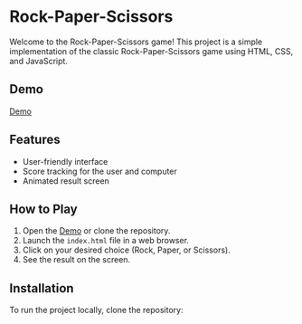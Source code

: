# Rock-Paper-Scissors

Welcome to the Rock-Paper-Scissors game! This project is a simple implementation of the classic Rock-Paper-Scissors game using HTML, CSS, and JavaScript.

## Demo
[Demo](https://yashwanth2000.github.io/rock-paper-scissors/)

## Features

- User-friendly interface
- Score tracking for the user and computer
- Animated result screen

## How to Play

1. Open the [Demo](https://yashwanth2000.github.io/rock-paper-scissors/) or clone the repository.
2. Launch the `index.html` file in a web browser.
3. Click on your desired choice (Rock, Paper, or Scissors).
4. See the result on the screen.

## Installation

To run the project locally, clone the repository:
